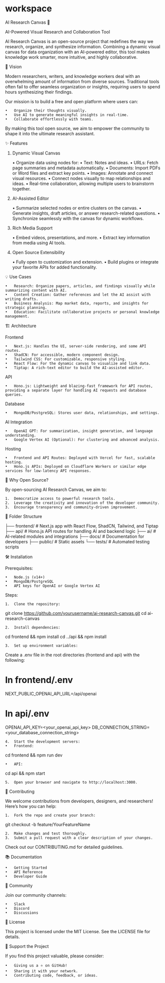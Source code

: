 # workspace
AI Research Canvas 🌟

AI-Powered Visual Research and Collaboration Tool

AI Research Canvas is an open-source project that redefines the way we research, organize, and synthesize information. Combining a dynamic visual canvas for data organization with an AI-powered editor, this tool makes knowledge work smarter, more intuitive, and highly collaborative.

🚀 Vision

Modern researchers, writers, and knowledge workers deal with an overwhelming amount of information from diverse sources. Traditional tools often fail to offer seamless organization or insights, requiring users to spend hours synthesizing their findings.

Our mission is to build a free and open platform where users can:

	•	Organize their thoughts visually.
	•	Use AI to generate meaningful insights in real-time.
	•	Collaborate effortlessly with teams.

By making this tool open source, we aim to empower the community to shape it into the ultimate research assistant.

✨ Features

1. Dynamic Visual Canvas

	•	Organize data using nodes for:
	•	Text: Notes and ideas.
	•	URLs: Fetch page summaries and metadata automatically.
	•	Documents: Import PDFs or Word files and extract key points.
	•	Images: Annotate and connect visual resources.
	•	Connect nodes visually to map relationships and ideas.
	•	Real-time collaboration, allowing multiple users to brainstorm together.

2. AI-Assisted Editor

	•	Summarize selected nodes or entire clusters on the canvas.
	•	Generate insights, draft articles, or answer research-related questions.
	•	Synchronize seamlessly with the canvas for dynamic workflows.

3. Rich Media Support

	•	Embed videos, presentations, and more.
	•	Extract key information from media using AI tools.

4. Open Source Extensibility

	•	Fully open to customization and extension.
	•	Build plugins or integrate your favorite APIs for added functionality.

💡 Use Cases

	•	Research: Organize papers, articles, and findings visually while summarizing content with AI.
	•	Content Creation: Gather references and let the AI assist with writing drafts.
	•	Business Analysis: Map market data, reports, and insights for strategic planning.
	•	Education: Facilitate collaborative projects or personal knowledge management.

🏗️ Architecture

Frontend

	•	Next.js: Handles the UI, server-side rendering, and some API routes.
	•	ShadCN: For accessible, modern component design.
	•	Tailwind CSS: For customizable, responsive styling.
	•	React Flow: For the dynamic canvas to visualize and link data.
	•	Tiptap: A rich-text editor to build the AI-assisted editor.

API

	•	Hono.js: Lightweight and blazing-fast framework for API routes, providing a separate layer for handling AI requests and database queries.

Database

	•	MongoDB/PostgreSQL: Stores user data, relationships, and settings.

AI Integration

	•	OpenAI GPT: For summarization, insight generation, and language understanding.
	•	Google Vertex AI (Optional): For clustering and advanced analysis.

Hosting

	•	Frontend and API Routes: Deployed with Vercel for fast, scalable hosting.
	•	Hono.js APIs: Deployed on Cloudflare Workers or similar edge services for low-latency API responses.

🎯 Why Open Source?

By open-sourcing AI Research Canvas, we aim to:

	1.	Democratize access to powerful research tools.
	2.	Leverage the creativity and innovation of the developer community.
	3.	Encourage transparency and community-driven improvement.

📂 Folder Structure

├── frontend/            # Next.js app with React Flow, ShadCN, Tailwind, and Tiptap
├── api/                 # Hono.js API routes for handling AI and backend logic
├── ai/                  # AI-related modules and integrations
├── docs/                # Documentation for developers
├── public/              # Static assets
└── tests/               # Automated testing scripts

🛠️ Installation

Prerequisites:

	•	Node.js (v14+)
	•	MongoDB/PostgreSQL
	•	API keys for OpenAI or Google Vertex AI

Steps:

	1.	Clone the repository:

git clone https://github.com/yourusername/ai-research-canvas.git
cd ai-research-canvas


	2.	Install dependencies:

cd frontend && npm install
cd ../api && npm install


	3.	Set up environment variables:
Create a .env file in the root directories (frontend and api) with the following:

# In frontend/.env
NEXT_PUBLIC_OPENAI_API_URL=/api/openai

# In api/.env
OPENAI_API_KEY=<your_openai_api_key>
DB_CONNECTION_STRING=<your_database_connection_string>


	4.	Start the development servers:
	•	Frontend:

cd frontend && npm run dev


	•	API:

cd api && npm start


	5.	Open your browser and navigate to http://localhost:3000.

🤝 Contributing

We welcome contributions from developers, designers, and researchers! Here’s how you can help:

	1.	Fork the repo and create your branch:

git checkout -b feature/YourFeatureName


	2.	Make changes and test thoroughly.
	3.	Submit a pull request with a clear description of your changes.

Check out our CONTRIBUTING.md for detailed guidelines.

📚 Documentation

	•	Getting Started
	•	API Reference
	•	Developer Guide

💬 Community

Join our community channels:

	•	Slack
	•	Discord
	•	Discussions

📜 License

This project is licensed under the MIT License. See the LICENSE file for details.

🌟 Support the Project

If you find this project valuable, please consider:

	•	Giving us a ⭐ on GitHub!
	•	Sharing it with your network.
	•	Contributing code, feedback, or ideas.
